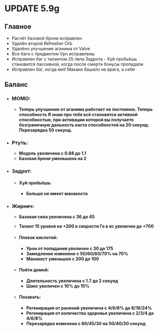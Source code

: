 # UPDATE 5.9g

## Главное

* Расчёт базовой брони исправлен
* Удалён второй Refresher Orb
* Удалёно улучшение аганима от Valve
* Все баги с предметом Vpn исправлены
* Исправлен баг с талантом 25 лвла Задрота - Хуй пробьёшь становится пассивной, когда после смерти бонусы пропадали
* Исправлен баг, когда мкб Макаки башило не врага, а себя

## Баланс

* ### МОМО:
  * **Теперь улучшение от аганима работает не постоянно. Теперь способность Я знаю про тебя всё становится активной способностью, при активации которой вы получаете безграничную дальность каста способностей на 20 секунд. Перезарядка 50 секунд.**

* ### Ртуть:
  * **Модель увеличена с 0.88 до 1.1**
  * **Базовая броня уменьшена на 2**
  
* ### Задрот:

  * #### Хуй пробьёшь: 
    * **Больше не имеет манакоста**

* ### Жирнич:
  * **Базовая сила увеличена с 36 до 45**
  * **Талант 15 уровня на +200 к скорости Го в кс увеличен до +700**
  
  * #### Плевок кислотой: 
    * **Урон от попадания увеличен с 30 до 175**
    * **Замедление изменено с 50/60/60/70% на 70%**
    * **Манакост уменьшен с 200 до 100**

  * #### Пойти домой: 
    * **Длительность увеличена с 1.7 до 2 секунд**
    * **Шанс увеличен с 10% до 15%**
    
  * #### Похавать: 
    * **Регенирация от ранений увеличена с 4/6/8% до 8/16/24%**
    * **Регенирация от количества здоровья увеличена с 2/3/4 до 4/6/8%**
    * **Перезарядка изменена с 60/45/30 на 50/40/30 секунд**
